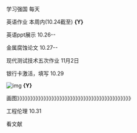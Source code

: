 学习强国  每天

英语作业  本周内(10.24截至) **{Y}**

英语ppt展示 10.26--

金属腐蚀论文 10.27--

现代测试技术五次作业  11月2日

银行卡激活，填写 10.29

![img](file:///C:/Users/12572/AppData/Local/Temp/msohtmlclip1/01/clip_image002.jpg) **{Y}**

画图》》》》》》》》》》》》》》》》》》》》》》》》》》》》》》》》》》》》》》》》》》》

工程伦理  10.31

看文献

 